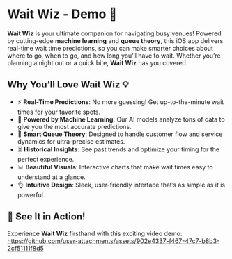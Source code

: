 # Wait Wiz - Demo 🚀

**Wait Wiz** is your ultimate companion for navigating busy venues! Powered by cutting-edge **machine learning** and **queue theory**, this iOS app delivers real-time wait time predictions, so you can make smarter choices about where to go, when to go, and how long you’ll have to wait. Whether you’re planning a night out or a quick bite, **Wait Wiz** has you covered.

## Why You’ll Love **Wait Wiz** 💡

- ⚡ **Real-Time Predictions**: No more guessing! Get up-to-the-minute wait times for your favorite spots.
- 🧠 **Powered by Machine Learning**: Our AI models analyze tons of data to give you the most accurate predictions.
- 🎯 **Smart Queue Theory**: Designed to handle customer flow and service dynamics for ultra-precise estimates.
- ⏳ **Historical Insights**: See past trends and optimize your timing for the perfect experience.
- 📊 **Beautiful Visuals**: Interactive charts that make wait times easy to understand at a glance.
- 👌 **Intuitive Design**: Sleek, user-friendly interface that’s as simple as it is powerful.

## 🎥 See It in Action!

Experience **Wait Wiz** firsthand with this exciting video demo:
https://github.com/user-attachments/assets/902e4337-f467-47c7-b8b3-2cf51111f8d5


